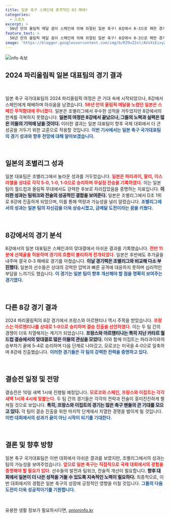 ```yaml
---
title: 일본 축구 스페인에 충격적인 03 패배!
categories:
  - 스포츠
excerpt: >
  56년 만의 올림픽 메달 꿈이 스페인에 의해 좌절된 일본 축구! 8강에서 0-3으로 패한 경기의 뒷이야기와 향후 대진표를 한눈에 확인하세요!
feature_text: >
  56년 만의 올림픽 메달 꿈이 스페인에 의해 좌절된 일본 축구! 8강에서 0-3으로 패한 경기의 뒷이야기와 향후 대진표를 한눈에 확인하세요!
image: 'https://blogger.googleusercontent.com/img/b/R29vZ2xl/AVvXsEixyZcFfHzMRdzZMjFBmAUKJYCLCGyLL1o632UiGVXcaFdKo_bkvkuCioo0uUKlGfBVcT3P84aROyZIXSBEx3Aw5nCQ3pTgDom1WDC4m8eifvWiAmWEEVb4x6G_l8C0QH225ldMjyaFvpxGEBGNO37VmDTDMHGhJPq73UglMfDca1-0aw/s1600/blogspot.png'
---
```


<p><img src="https://blogger.googleusercontent.com/img/b/R29vZ2xl/AVvXsEixyZcFfHzMRdzZMjFBmAUKJYCLCGyLL1o632UiGVXcaFdKo_bkvkuCioo0uUKlGfBVcT3P84aROyZIXSBEx3Aw5nCQ3pTgDom1WDC4m8eifvWiAmWEEVb4x6G_l8C0QH225ldMjyaFvpxGEBGNO37VmDTDMHGhJPq73UglMfDca1-0aw/s1600/blogspot.png" alt="info 속보" /></p>

<h2 data-ke-size="size26">2024 파리올림픽 일본 대표팀의 경기 결과</h2>

<p data-ke-size="size16">&nbsp;</p> 

<p>일본 축구 국가대표팀의 2024 파리올림픽 여정은 큰 기대 속에 시작되었으나, 8강에서 스페인에게 패배하며 아쉬움을 남겼습니다. <b><span style="color: #ee2323;">56년 만의 올림픽 메달을 노렸던 일본은 스페인 무적함대에 무너졌다.</span></b> 일본은 조별리그에서 우수한 성적을 거두었지만 8강에서의 한계를 극복하지 못했습니다. <b><span style="background-color: #21538527;">일본의 여정은 8강에서 끝났으나, 그들의 노력과 실력은 많은 이들의 기억에 남을 것이다.</span></b>  이러한 결과는 일본 대표팀이 향후 국제 대회에서 더 큰 성공을 거두기 위한 교훈으로 작용할 것입니다. <b><span style="color: #1a5490;">이번 기사에서는 일본 축구 국가대표팀의 경기 성과와 향후 전망에 대해 알아보겠습니다.</span></b></p>

<p data-ke-size="size16">&nbsp;</p> 

<h2 data-ke-size="size26">일본의 조별리그 성과</h2>

<p>일본 대표팀은 조별리그에서 놀라운 성과를 거두었습니다. <b><span style="color: #ee2323;">일본은 파라과이, 말리, 이스라엘을 상대로 각각 5-0, 1-0, 1-0으로 승리하며 무실점 전승을 기록하였다.</span></b> 이는 일본 팀이 월드컵과 올림픽 무대에서도 강력한 후보로 자리잡았음을 증명하는 지표입니다. <b><span style="background-color: #21538527;">이러한 성과는 팀워크와 전술의 성공적인 결합을 보여준다.</span></b> 일본은 조별리그에서 D조 1위로 8강에 진출하게 되었으며, 이를 통해 역량과 가능성을 널리 알렸습니다. <b><span style="color: #1a5490;">조별리그에서의 성과는 일본 팀의 자신감을 더욱 상승시켰고, 금메달 도전이라는 꿈을 키웠다.</span></b></p>

<p data-ke-size="size16">&nbsp;</p>

<h2 data-ke-size="size26">8강에서의 경기 분석</h2>

<p>8강에서의 일본 대표팀은 스페인과의 맞대결에서 아쉬운 결과를 기록했습니다. <b><span style="color: #ee2323;">전반 11분에 선제골을 허용하며 경기의 흐름이 불리하게 전개되었다.</span></b> 일본은 후반에도 추가골을 내주며 결국 0-3 패배로 경기를 마쳤습니다. <b><span style="background-color: #21538527;">이날 경기력은 조별리그와 비교해 다소 부진했다.</span></b> 일본의 선수들은 상대의 강력한 압박과 빠른 공격에 대응하지 못하며 심리적인 부담을 느끼기도 했습니다. <b><span style="color: #1a5490;">이 경기는 일본 팀이 향후 개선해야 할 점을 명확히 보여주는 경기였다.</span></b></p>

<p data-ke-size="size16">&nbsp;</p>

<h2 data-ke-size="size26">다른 8강 경기 결과</h2>

<p>2024 파리올림픽의 8강 경기에서 프랑스와 아르헨티나 역시 주목을 받았습니다. <b><span style="color: #ee2323;">프랑스는 아르헨티나를 상대로 1-0으로 승리하며 결승 진출을 선언하였다.</span></b> 이는 두 팀 간의 경쟁이 더욱 치열해지는 계기가 되었습니다. <b><span style="background-color: #21538527;">프랑스와 아르헨티나는 특히 지난 카타르 월드컵 결승에서의 맞대결로 많은 이들의 관심을 모았다.</span></b> 이와 함께 이집트는 파라과이와의 승부차기 끝에 5-4로 승리하며 다음 단계로 나아갔고, 모로코는 미국을 4-0으로 일축하며 8강에 진출했습니다. <b><span style="color: #1a5490;">이러한 경기들은 각 팀의 강력한 전력을 증명하고 있다.</span></b></p>

<p data-ke-size="size16">&nbsp;</p>

<h2 data-ke-size="size26">결승전 일정 및 전망</h2>

<p>결승전은 10일 새벽 1시에 진행될 예정입니다. <b><span style="color: #ee2323;">모로코와 스페인, 프랑스와 이집트는 각각 새벽 1시와 4시에 맞붙는다.</span></b> 두 팀 간의 경기들은 각각의 전략과 전술이 흥미진진하게 펼쳐질 것으로 보입니다. <b><span style="background-color: #21538527;">특히, 프랑스와 이집트의 경기는 많은 축구 팬들의 큰 기대를 모으고 있다.</span></b> 각 팀이 결승 진출을 위한 마지막 단계에서 치열한 경쟁을 벌이게 될 것입니다. <b><span style="color: #1a5490;">이번 대회에서의 성과가 끝이 아닌 시작이 되기를 기대한다.</span></b></p>

<p data-ke-size="size16">&nbsp;</p>

<h2 data-ke-size="size26">결론 및 향후 방향</h2>

<p>일본 축구 국가대표팀은 이번 대회에서 아쉬운 결과를 보였지만, 조별리그에서의 성과는 팀의 가능성을 보여주었습니다. <b><span style="color: #ee2323;">앞으로 일본 축구는 직접적으로 국제 대회에서의 경험을 증명해야 할 필요가 있다.</span></b> 선수들의 발전과 팀워크, 전술적 개선이 필요합니다. <b><span style="background-color: #21538527;">향후 대회에서 일본이 더 나은 성적을 거둘 수 있도록 지속적인 노력이 필요하다.</span></b> 최종적으로, 이번 대회에서의 경험은 일본 축구의 성장에 긍정적인 영향을 미칠 것입니다. <b><span style="color: #1a5490;">그들의 다음 도전이 더욱 성공적이기를 기원합니다.</span></b> </p>

<p data-ke-size="size16">&nbsp;</p>
유용한 생활 정보가 필요하시다면, <a href="https://onioninfo.kr" rel="dofollow">onioninfo.kr</a>



